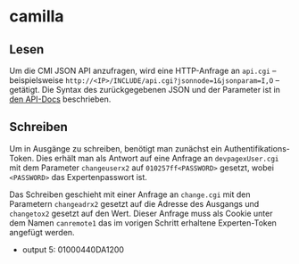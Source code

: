 # camilla

## Lesen
Um die CMI JSON API anzufragen, wird eine HTTP-Anfrage an `api.cgi` –
beispielsweise `http://<IP>/INCLUDE/api.cgi?jsonnode=1&jsonparam=I,O` – getätigt.
Die Syntax des zurückgegebenen JSON und der Parameter ist in [den
API-Docs](./doc/CMI_JSON_API_V3.pdf) beschrieben.

## Schreiben
Um in Ausgänge zu schreiben, benötigt man zunächst ein Authentifikations-Token.
Dies erhält man als Antwort auf eine Anfrage an `devpagexUser.cgi` mit dem Parameter
`changeuserx2` auf `010257ff<PASSWORD>` gesetzt, wobei `<PASSWORD>` das
Expertenpasswort ist.

Das Schreiben geschieht mit einer Anfrage an `change.cgi` mit den Parametern
`changeadrx2` gesetzt auf die Adresse des Ausgangs und `changetox2` gesetzt auf
den Wert. Dieser Anfrage muss als Cookie unter dem Namen `canremote1` das im
vorigen Schritt erhaltene Experten-Token angefügt werden.

* output 5: 01000440DA1200
